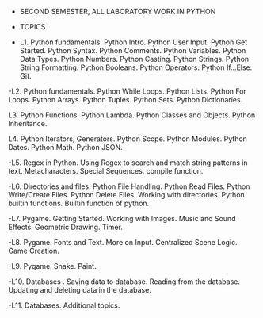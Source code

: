 - SECOND SEMESTER, ALL LABORATORY WORK IN PYTHON

- TOPICS
  
- L1. Python fundamentals.
 Python Intro.
 Python User Input.
 Python Get Started.
 Python Syntax.
 Python Comments.
 Python Variables.
 Python Data Types.
 Python Numbers.
 Python Casting.
 Python Strings.
 Python String Formatting.
 Python Booleans.
 Python Operators.
 Python If...Else.
 Git.

-L2. Python fundamentals.
Python While Loops.
Python Lists.
Python For Loops.
Python Arrays.
Python Tuples.
Python Sets.
Python Dictionaries.

L3. 
Python Functions.
Python Lambda.
Python Classes and Objects.
Python Inheritance.

L4.
Python Iterators, Generators.
Python Scope.
Python Modules.
Python Dates.
Python Math.
Python JSON.

-L5. 
Regex in Python.
Using Regex to search and match string patterns in text.
Metacharacters.
Special Sequences.
compile function.

-L6. 
Directories and files.
Python File Handling.
Python Read Files.
Python Write/Create Files.
Python Delete Files.
Working with directories.
Python builtin functions. 
Builtin function of python.

-L7. 
Pygame.
Getting Started.
Working with Images.
Music and Sound Effects.
Geometric Drawing.
Timer.

-L8.
Pygame.
Fonts and Text.
More on Input.
Centralized Scene Logic.
Game Creation.

-L9.
Pygame. 
Snake. 
Paint.

-L10. 
Databases .
Saving data to database. Reading from the database. Updating and deleting data in the database.

-L11.
Databases.
Additional topics.
